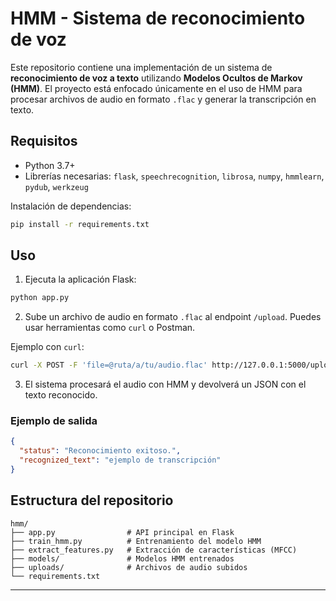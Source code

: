 # HMM - Sistema de reconocimiento de voz

Este repositorio contiene una implementación de un sistema de **reconocimiento de voz a texto** utilizando **Modelos Ocultos de Markov (HMM)**.
El proyecto está enfocado únicamente en el uso de HMM para procesar archivos de audio en formato `.flac` y generar la transcripción en texto.

## Requisitos

* Python 3.7+
* Librerías necesarias: `flask`, `speechrecognition`, `librosa`, `numpy`, `hmmlearn`, `pydub`, `werkzeug`

Instalación de dependencias:

```bash
pip install -r requirements.txt
```

## Uso

1. Ejecuta la aplicación Flask:

```bash
python app.py
```

2. Sube un archivo de audio en formato `.flac` al endpoint `/upload`.
   Puedes usar herramientas como `curl` o Postman.

Ejemplo con `curl`:

```bash
curl -X POST -F 'file=@ruta/a/tu/audio.flac' http://127.0.0.1:5000/upload
```

3. El sistema procesará el audio con HMM y devolverá un JSON con el texto reconocido.

### Ejemplo de salida

```json
{
  "status": "Reconocimiento exitoso.",
  "recognized_text": "ejemplo de transcripción"
}
```

## Estructura del repositorio

```
hmm/
├── app.py                # API principal en Flask
├── train_hmm.py          # Entrenamiento del modelo HMM
├── extract_features.py   # Extracción de características (MFCC)
├── models/               # Modelos HMM entrenados
├── uploads/              # Archivos de audio subidos
└── requirements.txt
```

---
